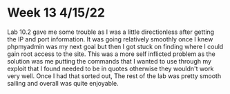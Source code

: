 # Week 13 4/15/22
Lab 10.2 gave me some trouble as I was a little directionless after getting the IP and
port information. It was going relatively smoothly once I knew phpmyadmin was my next goal
but then I got stuck on finding where I could gain root access to the site.
This was a more self inflicted problem as the solution was me putting the 
commands that I wanted to use through my exploit that I found needed to be
in quotes otherwise they wouldn't work very well. Once I had that sorted out,
The rest of the lab was pretty smooth sailing and overall was quite enjoyable.
